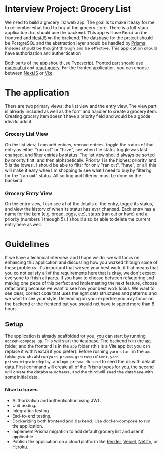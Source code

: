 # Interview Project: Grocery List
We need to build a grocery list web app. The goal is to make it easy for me to remember what food to buy at the grocery store. There is a full-stack application that should use the backend. This app will use React on the frontend and [NestJS](https://nestjs.com/) on the backend. The database for the project should be PostgreSQL and the abstraction layer should be handled by [Prisma](https://www.prisma.io/). Indexes should be thought through and be effective. This application should have authorization and authentication.

Both parts of the app should use Typescript.
Fronted part should use [material ui](https://mui.com/material-ui/) and [react-query](https://react-query.tanstack.com/). For the fronted application, you can choose between [NextJS](https://nextjs.org/) or [Vite](https://vitejs.dev/).

# The application

There are two primary views: the list view and the entry view.
The view part is already included as well as the form and handler to create a grocery item. Creating grocery item doesn't have a priority field and would be a goode idea to add it.

### Grocery List View
On the list view, I can add entries, remove entries, toggle the status of that entry as either "ran out" or "have", see when the status toggle was last changed, and filter entries by status. The list view should always be sorted by priority first, and then alphabetically. Priority 1 is the highest priority, and 5 is the lowest. I should be able to filter for only "ran out", "have", or all, this will make it easy when I'm shopping to see what I need to buy by filtering for the "ran out" status. All sorting and filtering must be done on the backend.


### Grocery Entry View
On the entry view, I can see all of the details of the entry, toggle its status, and view the history of when its status has ever changed. Each entry has a name for the item (e.g. bread, eggs, etc), status (ran out or have) and a priority (numbers 1 through 5). I should also be able to delete the current entry here as well.

# Guidelines
If we have a technical interview, and I hope we do, we will focus on enhancing this application and discussing how you worked through some of these problems. It's important that we see your best work, if that means that you do not satisfy all of the requirements here that is okay, we don't expect everyone to finish all parts. If you have to choose between refactoring and making one piece of this perfect and implementing the next feature, choose refactoring because we want to see how your best work looks. We want to see clear, correct code that uses the right data structures and patterns, and we want to see your style. Depending on your expertise you may focus on the backend or the frontend but you should not have to spend more than 8 hours.

## Setup
The application is already scaffolded for you, you can start by running `docker-compose up`. This will start the database. The backend is in the `api` folder, and the frontend is in the `app` folder (this is a Vite app but you can replace it with NextJS if you prefer). Before running `yarn start` in the `api` folder you should run `yarn prisma:generate:client`, `yarn prisma:migrate:deploy`, and `npx prisma db seed` to seed the db with default data. First command will create all of the Prisma types for you, the second will create the database schema, and the third will seed the database with some initial data.

### Nice to haves
- Authorization and authentication using JWT.
- Unit testing.
- Integration testing.
- End-to-end testing.
- Dockerizing both frontend and backend. Use docker-compose to run the application.
- Implement Prisma migration to add default grocery list and user if applicable.
- Publish the application on a cloud platform like [Render](https://render.com/), [Vercel](https://vercel.com/), [Netlify](https://www.netlify.com/), or [Heroku](https://www.heroku.com/).
